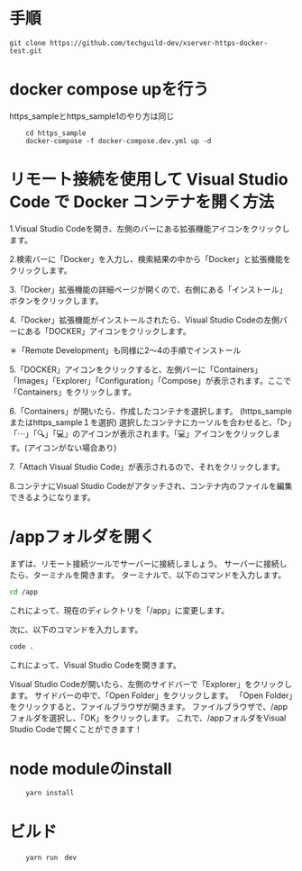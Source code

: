# 手順

```shell
git clone https://github.com/techguild-dev/xserver-https-docker-test.git
```

# docker compose upを行う
https_sampleとhttps_sample1のやり方は同じ
    
```shell
    cd https_sample
    docker-compose -f docker-compose.dev.yml up -d
```
# リモート接続を使用して Visual Studio Code で Docker コンテナを開く方法

1.Visual Studio Codeを開き、左側のバーにある拡張機能アイコンをクリックします。


2.検索バーに「Docker」を入力し、検索結果の中から「Docker」と拡張機能をクリックします。


3.「Docker」拡張機能の詳細ページが開くので、右側にある「インストール」ボタンをクリックします。


4.「Docker」拡張機能がインストールされたら、Visual Studio Codeの左側バーにある「DOCKER」アイコンをクリックします。


＊「Remote Development」も同様に2〜4の手順でインストール


5.「DOCKER」アイコンをクリックすると、左側バーに「Containers」「Images」「Explorer」「Configuration」「Compose」が表示されます。ここで「Containers」をクリックします。


6.「Containers」が開いたら、作成したコンテナを選択します。
(https_sampleまたはhttps_sample１を選択)
選択したコンテナにカーソルを合わせると、「▷」「⋯」「🔍」「💻」のアイコンが表示されます。「💻」アイコンをクリックします。(アイコンがない場合あり)


7.「Attach Visual Studio Code」が表示されるので、それをクリックします。


8.コンテナにVisual Studio Codeがアタッチされ、コンテナ内のファイルを編集できるようになります。


# /appフォルダを開く

まずは、リモート接続ツールでサーバーに接続しましょう。
サーバーに接続したら、ターミナルを開きます。
ターミナルで、以下のコマンドを入力します。
```bash
cd /app
```
これによって、現在のディレクトリを「/app」に変更します。


次に、以下のコマンドを入力します。
```bash
code .
```
これによって、Visual Studio Codeを開きます。


Visual Studio Codeが開いたら、左側のサイドバーで「Explorer」をクリックします。
サイドバーの中で、「Open Folder」をクリックします。
「Open Folder」をクリックすると、ファイルブラウザが開きます。
ファイルブラウザで、/appフォルダを選択し、「OK」をクリックします。
これで、/appフォルダをVisual Studio Codeで開くことができます！

# node moduleのinstall
    
```shell
    yarn install
```

# ビルド
```shell
    yarn run　dev
```
